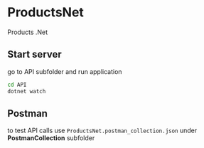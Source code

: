 # ProductsNet

Products .Net

## Start server

go to API subfolder and run application

```sh
cd API
dotnet watch
```

## Postman

to test API calls use `ProductsNet.postman_collection.json` under **PostmanCollection** subfolder
